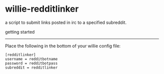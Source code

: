 willie-redditlinker
===================

a script to submit links posted in irc to a specified subreddit.

getting started
***************

Place the following in the bottom of your willie config file:

    [redditlinker]
    username = redditbotname
    password = redditbotpass
    subreddit = redditlinker
